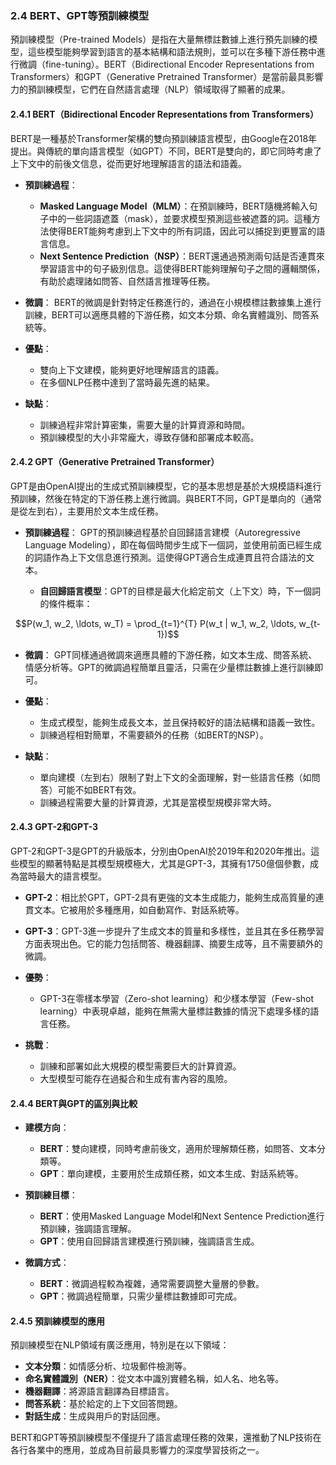 ### **2.4 BERT、GPT等預訓練模型**

預訓練模型（Pre-trained Models）是指在大量無標註數據上進行預先訓練的模型，這些模型能夠學習到語言的基本結構和語法規則，並可以在多種下游任務中進行微調（fine-tuning）。BERT（Bidirectional Encoder Representations from Transformers）和GPT（Generative Pretrained Transformer）是當前最具影響力的預訓練模型，它們在自然語言處理（NLP）領域取得了顯著的成果。

#### **2.4.1 BERT（Bidirectional Encoder Representations from Transformers）**

BERT是一種基於Transformer架構的雙向預訓練語言模型，由Google在2018年提出。與傳統的單向語言模型（如GPT）不同，BERT是雙向的，即它同時考慮了上下文中的前後文信息，從而更好地理解語言的語法和語義。

- **預訓練過程**：
  - **Masked Language Model（MLM）**：在預訓練時，BERT隨機將輸入句子中的一些詞語遮蓋（mask），並要求模型預測這些被遮蓋的詞。這種方法使得BERT能夠考慮到上下文中的所有詞語，因此可以捕捉到更豐富的語言信息。
  - **Next Sentence Prediction（NSP）**：BERT還通過預測兩句話是否連貫來學習語言中的句子級別信息。這使得BERT能夠理解句子之間的邏輯關係，有助於處理諸如問答、自然語言推理等任務。

- **微調**：
  BERT的微調是針對特定任務進行的，通過在小規模標註數據集上進行訓練，BERT可以適應具體的下游任務，如文本分類、命名實體識別、問答系統等。

- **優點**：
  - 雙向上下文建模，能夠更好地理解語言的語義。
  - 在多個NLP任務中達到了當時最先進的結果。

- **缺點**：
  - 訓練過程非常計算密集，需要大量的計算資源和時間。
  - 預訓練模型的大小非常龐大，導致存儲和部署成本較高。

#### **2.4.2 GPT（Generative Pretrained Transformer）**

GPT是由OpenAI提出的生成式預訓練模型，它的基本思想是基於大規模語料進行預訓練，然後在特定的下游任務上進行微調。與BERT不同，GPT是單向的（通常是從左到右），主要用於文本生成任務。

- **預訓練過程**：
  GPT的預訓練過程基於自回歸語言建模（Autoregressive Language Modeling），即在每個時間步生成下一個詞，並使用前面已經生成的詞語作為上下文信息進行預測。這使得GPT適合生成連貫且符合語法的文本。

  - **自回歸語言模型**：GPT的目標是最大化給定前文（上下文）時，下一個詞的條件概率：
    
```math
P(w_1, w_2, \ldots, w_T) = \prod_{t=1}^{T} P(w_t | w_1, w_2, \ldots, w_{t-1})
```


- **微調**：
  GPT同樣通過微調來適應具體的下游任務，如文本生成、問答系統、情感分析等。GPT的微調過程簡單且靈活，只需在少量標註數據上進行訓練即可。

- **優點**：
  - 生成式模型，能夠生成長文本，並且保持較好的語法結構和語義一致性。
  - 訓練過程相對簡單，不需要額外的任務（如BERT的NSP）。

- **缺點**：
  - 單向建模（左到右）限制了對上下文的全面理解，對一些語言任務（如問答）可能不如BERT有效。
  - 訓練過程需要大量的計算資源，尤其是當模型規模非常大時。

#### **2.4.3 GPT-2和GPT-3**

GPT-2和GPT-3是GPT的升級版本，分別由OpenAI於2019年和2020年推出。這些模型的顯著特點是其模型規模極大，尤其是GPT-3，其擁有1750億個參數，成為當時最大的語言模型。

- **GPT-2**：相比於GPT，GPT-2具有更強的文本生成能力，能夠生成高質量的連貫文本。它被用於多種應用，如自動寫作、對話系統等。
  
- **GPT-3**：GPT-3進一步提升了生成文本的質量和多樣性，並且其在多任務學習方面表現出色。它的能力包括問答、機器翻譯、摘要生成等，且不需要額外的微調。

- **優勢**：
  - GPT-3在零樣本學習（Zero-shot learning）和少樣本學習（Few-shot learning）中表現卓越，能夠在無需大量標註數據的情況下處理多樣的語言任務。
  
- **挑戰**：
  - 訓練和部署如此大規模的模型需要巨大的計算資源。
  - 大型模型可能存在過擬合和生成有害內容的風險。

#### **2.4.4 BERT與GPT的區別與比較**

- **建模方向**：
  - **BERT**：雙向建模，同時考慮前後文，適用於理解類任務，如問答、文本分類等。
  - **GPT**：單向建模，主要用於生成類任務，如文本生成、對話系統等。

- **預訓練目標**：
  - **BERT**：使用Masked Language Model和Next Sentence Prediction進行預訓練，強調語言理解。
  - **GPT**：使用自回歸語言建模進行預訓練，強調語言生成。

- **微調方式**：
  - **BERT**：微調過程較為複雜，通常需要調整大量層的參數。
  - **GPT**：微調過程簡單，只需少量標註數據即可完成。

#### **2.4.5 預訓練模型的應用**

預訓練模型在NLP領域有廣泛應用，特別是在以下領域：

- **文本分類**：如情感分析、垃圾郵件檢測等。
- **命名實體識別（NER）**：從文本中識別實體名稱，如人名、地名等。
- **機器翻譯**：將源語言翻譯為目標語言。
- **問答系統**：基於給定的上下文回答問題。
- **對話生成**：生成與用戶的對話回應。

BERT和GPT等預訓練模型不僅提升了語言處理任務的效果，還推動了NLP技術在各行各業中的應用，並成為目前最具影響力的深度學習技術之一。